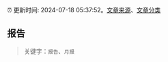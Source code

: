 :alarm_clock: 更新时间: 2024-07-18 05:37:52。[文章来源](/README.md)、[文章分类](/TAGS.md)

## 报告


> 关键字：`报告`、`月报`



